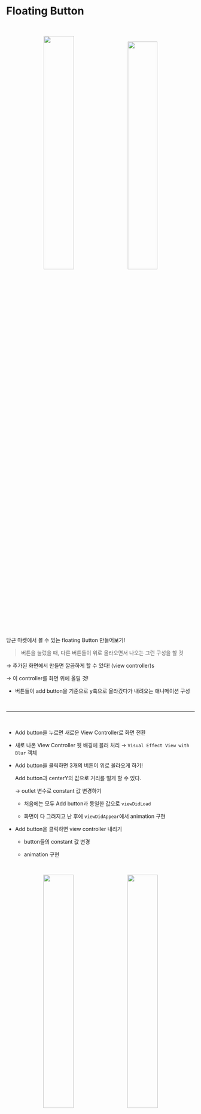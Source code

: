 # Floating Button

<br>

<p align= center>
    <img src=https://user-images.githubusercontent.com/63290629/221176763-cab19ce2-9186-4773-90bb-f18bb2f88cdb.jpg width="40%"/>
    &nbsp;&nbsp;&nbsp;&nbsp; 
    <img src=https://user-images.githubusercontent.com/63290629/221176771-b6a94075-4122-4c53-b8e1-449e5d76ce9c.jpg width="39.5%"/> 
</p>

<br>

당근 마켓에서 볼 수 있는 floating Button 만들어보기!  


> 버튼을 눌렀을 때, 다른 버튼들이 위로 올라오면서 나오는 그런 구성을 할 것


→ 추가된 화면에서 만들면 깔끔하게 할 수 있다! (view controller)s

→ 이 controller를 화면 위에 올릴 것!

- 버튼들이 add button을 기준으로 y축으로 올라갔다가 내려오는 애니메이션 구성

<br>

---


<br>


- Add button을 누르면 새로운 View Controller로 화면 전환

- 새로 나온 View Controller 뒷 배경에 블러 처리 → `Visual Effect View with Blur` 객체

- Add button을 클릭하면 3개의 버튼이 위로 올라오게 하기!

    Add button과 centerY의 값으로 거리를 멀게 할 수 있다.

    → outlet 변수로 constant 값 변경하기

  - 처음에는 모두 Add button과 동일한 값으로 `viewDidLoad`
  
  - 화면이 다 그려지고 난 후에 `viewDidAppear`에서 animation 구현

- Add button을 클릭하면 view controller 내리기

    - button들의 constant 값 변경

    - animation 구현

<Br>

<p align= center>
    <img src=https://user-images.githubusercontent.com/63290629/221176749-62e53dc0-cf70-464c-8e97-8a178df4a3c0.png width="40%"/>
    &nbsp;&nbsp;&nbsp;&nbsp; 
    <img src=https://user-images.githubusercontent.com/63290629/221176740-69296b26-da8c-4ad1-b973-9759d55b6331.png width="40%"/> 
</p>


